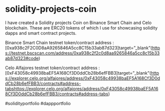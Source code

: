 # solidity-projects-coin
I have created a Solidity projects Coin on Binance Smart Chain and Celo blockchain. These are ERC20 tokens of which I use for showcasing solidity dapps and smart contract projects. 

Binance Smart Chain testnet token/contract address        :  [0xa938c2F2C0D8aA9265846A5cc8C15b33ab87d323]target=”_blank”(https://testnet.bscscan.com/address/0xa938c2f2c0d8aa9265846a5cc8c15b33ab87d323#code)

Celo Alfajores testnet token/contract address             :  [0xF43058c49938baEF5A168Cf3D0ddCb28b6efFBB3]target=”_blank”(https://explorer.celo.org/alfajores/address/0xF43058c49938baEF5A168Cf3D0ddCb28b6efFBB3/contracts#address-tabshttps://explorer.celo.org/alfajores/address/0xF43058c49938baEF5A168Cf3D0ddCb28b6efFBB3/contracts#address-tabs)

#solidityportfolio #dappportfolio
